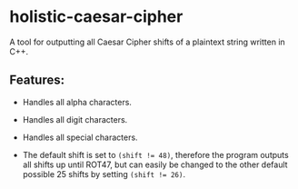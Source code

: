 # holistic-caesar-cipher

A tool for outputting all Caesar Cipher shifts of a plaintext string written in C++.

## Features:

- Handles all alpha characters.

- Handles all digit characters.

- Handles all special characters.

- The default shift is set to `(shift != 48)`, therefore the program outputs all shifts up until ROT47, but can easily be changed to the other default possible 25 shifts by setting `(shift != 26)`.
